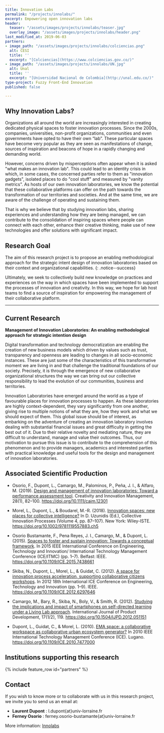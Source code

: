 ```yaml
---
title: Innovation Labs
permalink: "/projects/innolabs/"
excerpt: Empowering open innovation labs
header:
  teaser: "/assets/images/projects/innolabs/teaser.jpg"
  overlay_image: "/assets/images/projects/innolabs/header.png"
last_modified_at: 2019-06-03
partners:
- image_path: "/assets/images/projects/innolabs/colciencias.png"
  alt: CESI
  title: ''
  excerpt: "[Colciencias](https://www.colciencias.gov.co/)"
- image_path: "/assets/images/projects/innolabs/UN.jpg"
  alt: Unal
  title: ''
  excerpt: "[Universidad Nacional de Colombia](http://unal.edu.co/)"
type-project: Fuzzy Front-End Innovation
published: false

---
```

## Why Innovation Labs?

Organizations all around the world are increasingly interested in creating dedicated physical spaces to foster innovation processes. Since the 2000s, companies, universities, non-profit organizations, communities and even governments have opted to have their own “lab”. 
These particular spaces have become very popular as they are seen as manifestations of change, sources of inspiration and beacons of hope in a rapidly changing and demanding world.

However, concerns driven by misperceptions often appear when it is asked "what makes an innovation lab". This could lead to an identity crisis in which, in some cases, the concerned parties refer to them as "innovation gadgets", isolated places to do "cool stuff" and measured by "vanity metrics". As hosts of our own innovation laboratories, we know the potential that these collaborative platforms can offer on the path towards the transformation of our territories and societies. 
And at the same time, we are aware of the challenge of operating and sustaining them.

That is why we believe that by studying innovation labs, sharing experiences and understanding how they are being managed, we can contribute to the consolidation of inspiring spaces where people can connect with each other, enhance their creative thinking, make use of new technologies and offer solutions with
significant impact.


## Research Goal


The aim of this research project is to propose an enabling methodological approach for the strategic intent design of innovation laboratories based on their context and organizational capabilities. 
{: .notice--success}

Ultimately, we seek to collectively build new knowledge on practices and experiences on the
way in which spaces have been implemented to support the processes of innovation and
creativity. In this way, we hope for lab host teams to find a source of inspiration for
empowering the management of their collaborative platform.

--- 


## Current Research 


**Management of Innovation Laboratories: An enabling methodological
approach for strategic intention design**

Digital transformation and technology democratization are enabling the creation of new business models which driven by values such as trust, transparency and openness are leading to changes in all socio-economic instances. These are just some of the characteristics of this transformative moment we are living in and that challenge the traditional foundations of our society. Precisely, it is through the emergence of new collaborative organizational structures the way we can bring out our collective responsibility to lead the evolution of our communities, business and territories.

Innovation Laboratories have emerged around the world as a type of favourable places for innovation processes to happen. As these laboratories are highly context-dependent, they vary significantly from one another, giving rise to multiple notions of what they are, how they work and what we should expect of them. This global issue should be of interest, as embarking on the adventure of creating an innovation laboratory involves dealing with substantial financial issues and great difficulty in getting the best out of it. Due to their relative novelty and mediating nature, they are difficult to understand, manage and value
their outcomes.
Thus, our motivation to pursue this issue is to contribute to the comprehension of this phenomenon and to provide managers, academics and interested parties with practical knowledge and useful tools for the design and management of innovation laboratories.


## Associated Scientific Production

- Osorio, F., Dupont, L., Camargo, M., Palominos, P., Peña, J. I., & Alfaro, M. (2019). [Design and management of innovation laboratories: Toward a performance assessment tool](https://doi.org/10.1111/caim.12301). Creativity and Innovation Management, 28(1), 82–100. https://doi.org/10.1111/caim.12301

- Morel, L., Dupont, L., & Boudarel, M.-R. (2018). [Innovation spaces: new places for collective intelligence?](https://doi.org/10.1002/9781119557883.ch5) In D. Uzunidis (Ed.), Collective Innovation Processes (Volume 4, pp. 87–107).
New York: Wiley-ISTE. https://doi.org/10.1002/9781119557883.ch5

- Osorio Bustamante, F., Pena Reyes, J. I., Camargo, M., & Dupont, L. (2015). [Spaces to foster and sustain innovation: Towards a conceptual framework](https://doi.org/10.1109/ICE.2015.7438661). In 2015 IEEE International Conference on Engineering, Technology and Innovation/ International Technology Management Conference (ICE/ITMC) (pp. 1–7).
Belfast: IEEE. https://doi.org/10.1109/ICE.2015.7438661

- Skiba, N., Dupont, L., Morel, L., & Guidat, C. (2012). [A space for innovation process acceleration, supporting collaborative citizens workshops](https://doi.org/10.1109/ICE.2012.6297646). In 2012 18th International ICE Conference on
Engineering, Technology and Innovation (pp. 1–9). IEEE. https://doi.org/10.1109/ICE.2012.6297646

- Camargo, M., Bary, R., Skiba, N., Boly, V., & Smith, R. (2012). [Studying the implications and impact of smartphones on self-directed learning under a Living Lab approach](https://doi.org/10.1504/IJPD.2012.051151). International Journal of Product Development, 17(1/2), 119. https://doi.org/10.1504/IJPD.2012.051151

- Dupont, L., Guidat, C., & Morel, L. (2010). [EMA space: a collaborative workspace as collaborative urban ecosystem generator?](https://doi.org/10.1109/ICE.2010.7477000) In 2010 IEEE International Technology Management Conference (ICE). Lugano. https://doi.org/10.1109/ICE.2010.7477000


## Institutions supporting this research

{% include feature_row id="partners" %}



## Contact
If you wish to know more or to collaborate with us in this research project, we invite you to
send us an email at:


- **Laurent Dupont** : l.dupont{at}univ-lorraine.fr
- **Ferney Osorio** : ferney.osorio-bustamante{at}univ-lorraine.fr

More information: [Innolabs](https://sway.office.com/zdkWdXYz14TsEXQz?ref=Link)